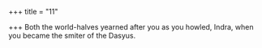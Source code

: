 +++
title = "11"

+++
Both the world-halves yearned after you as you howled,
Indra, when you became the smiter of the Dasyus.